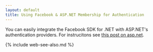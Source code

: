 ```yaml
---
layout: default
title: Using Facebook & ASP.NET Membership for Authentication 
---
```


You can easily integrate the Facebook SDK for .NET with ASP.NET's authentication providers. For instrucitons see [this post on asp.net](http://www.asp.net/mvc/overview/security/using-oauth-providers-with-mvc).

{% include web-see-also.md %}
